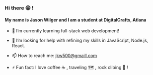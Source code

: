 ### Hi there 😁 !
#### My name is Jason Wilger and I am a student at DigitalCrafts, Atlana

- 🌱 I’m currently learning full-stack web development!

- 🤔 I’m looking for help with refining my skills in JavaScript, Node.js, React.

- 📫 How to reach me: jkw500@gmaill.com

- ⚡ Fun fact: I love coffee ☕ , traveling 🗺️ , rock clibing 🧗 !

